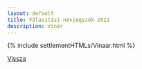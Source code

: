 ```yaml
---
layout: default
title: Választási névjegyzék 2022
description: Vinár
---
```


{% include settlementHTMLs/Vinaar.html %}

[Vissza](../)